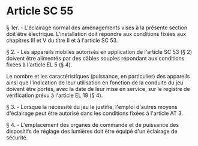 # Article SC 55

§ 1er. - L'éclairage normal des aménagements visés à la présente section doit être électrique. L'installation doit répondre aux conditions fixées aux chapitres III et V du titre II et à l'article SC 53.

§ 2. - Les appareils mobiles autorisés en application de l'article SC 53 (§ 2) doivent être alimentés par des câbles souples répondant aux conditions fixées à l'article EL 5 (§ 4).

Le nombre et les caractéristiques (puissance, en particulier) des appareils ainsi que l'indication de leur utilisation en fonction de la conduite du jeu doivent être portés, avec la date de leur mise en service, sur le registre de vérification prévu à l'article EL 18 (§ 4).

§ 3. - Lorsque la nécessité du jeu le justifie, l'emploi d'autres moyens d'éclairage peut être autorisé dans les conditions fixées à l'article AT 3.

§ 4. - L'emplacement des organes de commande et de puissance des dispositifs de réglage des lumières doit être équipé d'un éclairage de sécurité.
